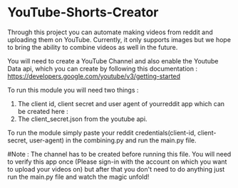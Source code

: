 # YouTube-Shorts-Creator
Through this project you can automate making videos from reddit and uploading them on YouTube. Currently, it only supports images but we hope to bring the ability to combine videos as well in the future.

You will need to create a YouTube Channel and also enable the Youtube Data api, which you can create by following this documentation : https://developers.google.com/youtube/v3/getting-started

To run this module you will need two things : 
1) The client id, client secret and user agent of yourreddit app which can be created here : 
2) The client_secret.json from the youtube api. 

To run the module simply paste your reddit credentials(client-id, client-secret, user-agent) in the combining.py and run the main.py file.

#Note : The channel has to be created before running this file. You will need to verify this app once (Please sign-in with the account on which you want to upload your videos on) but after that you don't need to do anything just run the main.py file and watch the magic unfold!
